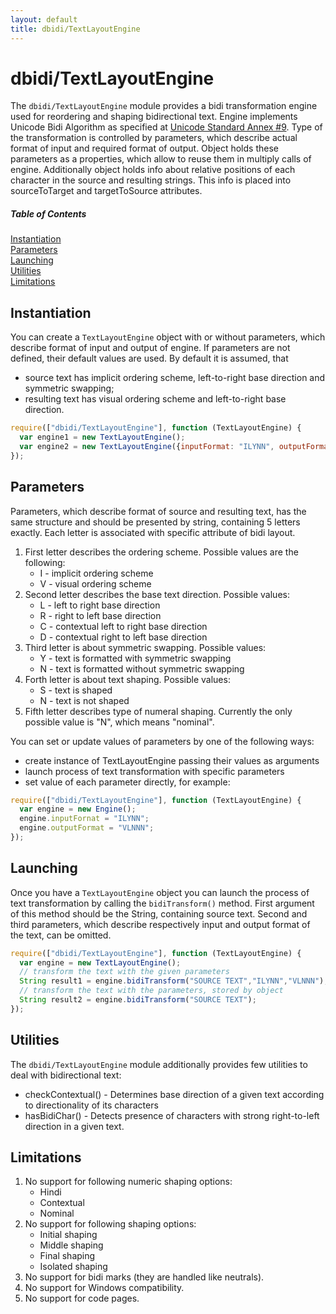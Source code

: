 ```yaml
---
layout: default
title: dbidi/TextLayoutEngine
---
```


# dbidi/TextLayoutEngine

The `dbidi/TextLayoutEngine` module provides a bidi transformation engine used for reordering and shaping bidirectional text.
Engine implements Unicode Bidi Algorithm as specified at [Unicode Standard Annex #9](http://www.unicode.org/reports/tr9/).
Type of the transformation is controlled by parameters, which describe actual format of input and required format of output.
Object holds these parameters as a properties, which allow to reuse them in multiply calls of engine.
Additionally object holds info about relative positions of each character in the source and resulting strings.
This info is placed into sourceToTarget and targetToSource attributes. 

##### Table of Contents
[Instantiation](#instantiation)  
[Parameters](#parameters)  
[Launching](#launching)  
[Utilities](#utilities)  
[Limitations](#limitations)    

<a name="instantiation"></a>
## Instantiation

You can create a `TextLayoutEngine` object with or without parameters, which describe format of input and output of engine.
If parameters are not defined, their default values are used. By default it is assumed, that
* source text has implicit ordering scheme, left-to-right base direction and symmetric swapping;
* resulting text has visual ordering scheme and left-to-right base direction.

```js
require(["dbidi/TextLayoutEngine"], function (TextLayoutEngine) {
  var engine1 = new TextLayoutEngine();
  var engine2 = new TextLayoutEngine({inputFormat: "ILYNN", outputFormat: "VLNNN"});
});
```

<a name="parameters"></a>
## Parameters

Parameters, which describe format of source and resulting text, has the same structure and should be presented by string, containing 5 letters exactly.
Each letter is associated with specific attribute of bidi layout.

1. First letter describes the ordering scheme. Possible values are the following:
   * I  -  implicit ordering scheme
   * V  -  visual ordering scheme
2. Second letter describes the base text direction. Possible values:
   * L  -  left to right base direction
   * R  -  right to left base direction
   * C  -  contextual left to right base direction
   * D  -  contextual right to left base direction
3. Third letter is about symmetric swapping. Possible values:
   * Y  -  text is formatted with symmetric swapping
   * N  -  text is formatted without symmetric swapping
4. Forth letter is about text shaping. Possible values:
   * S  -  text is shaped
   * N  -  text is not shaped
5. Fifth letter describes type of numeral shaping. Currently the only possible value is "N", which means "nominal".

You can set or update values of parameters by one of the following ways:
* create instance of TextLayoutEngine passing their values as arguments
* launch process of text transformation with specific parameters
* set value of each parameter directly, for example:

```js
require(["dbidi/TextLayoutEngine"], function (TextLayoutEngine) {
  var engine = new Engine();
  engine.inputFornat = "ILYNN";
  engine.outputFormat = "VLNNN";
});
```

<a name="launching"></a>
## Launching

Once you have a `TextLayoutEngine` object you can launch the process of text transformation by calling the `bidiTransform()` method.
First argument of this method should be the String, containing source text. Second and third parameters, which describe respectively input and output format of the text, can be omitted. 
 
```js
require(["dbidi/TextLayoutEngine"], function (TextLayoutEngine) {
  var engine = new TextLayoutEngine();
  // transform the text with the given parameters
  String result1 = engine.bidiTransform("SOURCE TEXT","ILYNN","VLNNN");
  // transform the text with the parameters, stored by object
  String result2 = engine.bidiTransform("SOURCE TEXT");
});
```

<a name="utilities"></a>
## Utilities

The `dbidi/TextLayoutEngine` module additionally provides few utilities to deal with bidirectional text:

* checkContextual() -  Determines base direction of a given text according to directionality of its characters
* hasBidiChar() - Detects presence of characters with strong right-to-left direction in a given text. 

<a name="limitations"></a>
## Limitations

1. No support for following numeric shaping options:
   * Hindi
   * Contextual 
   * Nominal
2. No support for following shaping options:
   * Initial shaping
   * Middle shaping
   * Final shaping
   * Isolated shaping
3. No support for bidi marks (they are handled like neutrals).
4. No support for Windows compatibility.
5. No support for code pages.